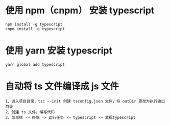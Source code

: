 # 使用 npm（cnpm） 安装 typescript
    npm install -g typescript
    cnpm install -g typescript

# 使用 yarn 安装 typescript
    yarn global add typescript

# 自动将 ts 文件编译成 js 文件
    1、进入项目目录，tsc --init 创建 tsconfig.json 文件，将 outDir 更改为执行输出目录
    2、创建 ts 文件，编写代码
    3、菜单栏 -> 终端 -> 运行任务 -> typescript -> 监视typescript
